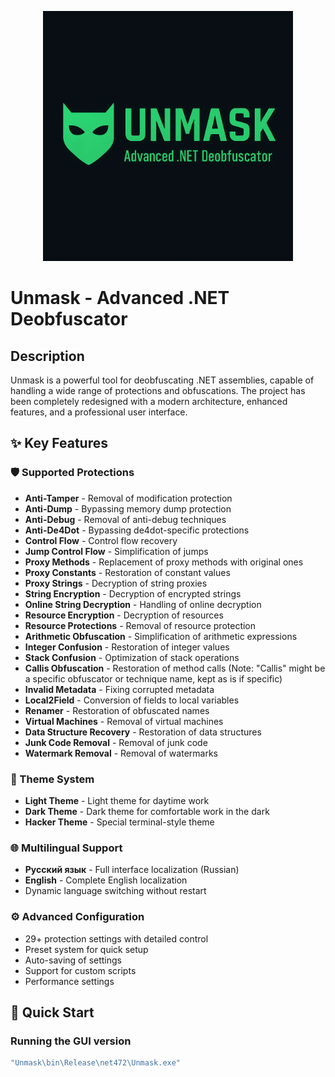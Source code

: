 
<p align="center">
  <img src="logo.png" alt="Unmask Logo" width="400"/>
</p>

# Unmask - Advanced .NET Deobfuscator

## Description

Unmask is a powerful tool for deobfuscating .NET assemblies, capable of handling a wide range of protections and obfuscations. The project has been completely redesigned with a modern architecture, enhanced features, and a professional user interface.

## ✨ Key Features

### 🛡️ Supported Protections

- **Anti-Tamper** - Removal of modification protection
- **Anti-Dump** - Bypassing memory dump protection
- **Anti-Debug** - Removal of anti-debug techniques
- **Anti-De4Dot** - Bypassing de4dot-specific protections
- **Control Flow** - Control flow recovery
- **Jump Control Flow** - Simplification of jumps
- **Proxy Methods** - Replacement of proxy methods with original ones
- **Proxy Constants** - Restoration of constant values
- **Proxy Strings** - Decryption of string proxies
- **String Encryption** - Decryption of encrypted strings
- **Online String Decryption** - Handling of online decryption
- **Resource Encryption** - Decryption of resources
- **Resource Protections** - Removal of resource protection
- **Arithmetic Obfuscation** - Simplification of arithmetic expressions
- **Integer Confusion** - Restoration of integer values
- **Stack Confusion** - Optimization of stack operations
- **Callis Obfuscation** - Restoration of method calls (Note: "Callis" might be a specific obfuscator or technique name, kept as is if specific)
- **Invalid Metadata** - Fixing corrupted metadata
- **Local2Field** - Conversion of fields to local variables
- **Renamer** - Restoration of obfuscated names
- **Virtual Machines** - Removal of virtual machines
- **Data Structure Recovery** - Restoration of data structures
- **Junk Code Removal** - Removal of junk code
- **Watermark Removal** - Removal of watermarks

### 🎨 Theme System

- **Light Theme** - Light theme for daytime work
- **Dark Theme** - Dark theme for comfortable work in the dark
- **Hacker Theme** - Special terminal-style theme

### 🌐 Multilingual Support

- **Русский язык** - Full interface localization (Russian)
- **English** - Complete English localization
- Dynamic language switching without restart

### ⚙️ Advanced Configuration

- 29+ protection settings with detailed control
- Preset system for quick setup
- Auto-saving of settings
- Support for custom scripts
- Performance settings

## 🚀 Quick Start

### Running the GUI version
```bash
"Unmask\bin\Release\net472\Unmask.exe"
